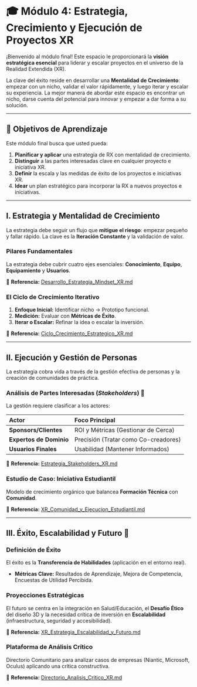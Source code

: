 # 🎓 Módulo 4: Estrategia, Crecimiento y Ejecución de Proyectos XR

¡Bienvenido al módulo final! Este espacio le proporcionará la **visión estratégica esencial** para liderar y escalar proyectos en el universo de la Realidad Extendida (XR).

La clave del éxito reside en desarrollar una **Mentalidad de Crecimiento**: empezar con un nicho, validar el valor rápidamente, y luego iterar y escalar su experiencia. La mejor manera de abordar este espacio es encontrar un nicho, darse cuenta del potencial para innovar y empezar a dar forma a su solución.

---

## 🎯 Objetivos de Aprendizaje

Este módulo final busca que usted pueda:

1.  **Planificar y aplicar** una estrategia de RX con mentalidad de crecimiento.
2.  **Distinguir** a las partes interesadas clave en cualquier proyecto e iniciativa XR.
3.  **Definir** la escala y las medidas de éxito de los proyectos e iniciativas XR.
4.  **Idear** un plan estratégico para incorporar la RX a nuevos proyectos e iniciativas.

---

## I. Estrategia y Mentalidad de Crecimiento

La estrategia debe seguir un flujo que **mitigue el riesgo**: empezar pequeño y fallar rápido. La clave es la **Iteración Constante** y la validación de valor.

### Pilares Fundamentales
La estrategia debe cubrir cuatro ejes esenciales: **Conocimiento**, **Equipo**, **Equipamiento** y **Usuarios**.

🔗 **Referencia:** [Desarrollo_Estrategia_Mindset_XR.md](Desarrollo_Estrategia_Mindset_XR.md)

### El Ciclo de Crecimiento Iterativo
1.  **Enfoque Inicial:** Identificar nicho → Prototipo funcional.
2.  **Medición:** Evaluar con **Métricas de Éxito**.
3.  **Iterar o Escalar:** Refinar la idea o escalar la inversión.

🔗 **Referencia:** [Ciclo_Crecimiento_Estrategico_XR.md](Ciclo_Crecimiento_Estrategico_XR.md)

---

## II. Ejecución y Gestión de Personas

La estrategia cobra vida a través de la gestión efectiva de personas y la creación de comunidades de práctica.

### Análisis de Partes Interesadas (*Stakeholders*) 🤝

La gestión requiere clasificar a los actores:

| Actor | Foco Principal |
| :--- | :--- |
| **Sponsors/Clientes** | ROI y Métricas (Gestionar de Cerca) |
| **Expertos de Dominio** | Precisión (Tratar como Co-creadores) |
| **Usuarios Finales** | Usabilidad (Mantener Informados) |

🔗 **Referencia:** [Estrategia_Stakeholders_XR.md](Estrategia_Stakeholders_XR.md)

### Estudio de Caso: Iniciativa Estudiantil
Modelo de crecimiento orgánico que balancea **Formación Técnica** con **Comunidad**.

🔗 **Referencia:** [XR_Comunidad_y_Ejecucion_Estudiantil.md](XR_Comunidad_y_Ejecucion_Estudiantil.md)

---

## III. Éxito, Escalabilidad y Futuro 🔮

### Definición de Éxito
El éxito es la **Transferencia de Habilidades** (aplicación en el entorno real).

* **Métricas Clave:** Resultados de Aprendizaje, Mejora de Competencia, Encuestas de Utilidad Percibida.

### Proyecciones Estratégicas
El futuro se centra en la integración en Salud/Educación, el **Desafío Ético** del diseño 3D y la necesidad crítica de inversión en **Escalabilidad** (infraestructura, seguridad y accesibilidad).

🔗 **Referencia:** [XR_Estrategia_Escalabilidad_y_Futuro.md](XR_Estrategia_Escalabilidad_y_Futuro.md)

### Plataforma de Análisis Crítico
Directorio Comunitario para analizar casos de empresas (Niantic, Microsoft, Oculus) aplicando una crítica constructiva.

🔗 **Referencia:** [Directorio_Analisis_Critico_XR.md](Directorio_Analisis_Critico_XR.md)